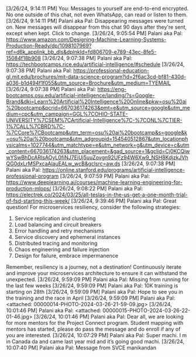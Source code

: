 [3/26/24, 9:14:11 PM] ‎You: ‎Messages to yourself are end-to-end encrypted. No one outside of this chat, not even WhatsApp, can read or listen to them.
[3/26/24, 9:14:11 PM] Palani aka Pal: ‎‎‎Disappearing messages were turned on. ‎New messages will disappear from this chat ‎90 days after they're sent, except when kept. ‎Click to change.
[3/26/24, 9:05:54 PM] Palani aka Pal: https://www.amazon.com/Designing-Machine-Learning-Systems-Production-Ready/dp/1098107969?ref=d6k_applink_bb_dls&dplnkId=fd806709-e789-43ec-8fe5-15084f18b908
[3/26/24, 9:07:38 PM] Palani aka Pal: https://techbootcamps.rice.edu/artificial-intelligence/#schedule
[3/26/24, 9:07:38 PM] Palani aka Pal: https://professional-education-gl.mit.edu/brochures/mit-data-science-program?id=2f6ac3cd-bf81-430d-a036-b1d494f1f055&utm_source=Brochure&utm_medium=TYEMAIL
[3/26/24, 9:07:38 PM] Palani aka Pal: https://eng-bootcamps.osu.edu/artificial-intelligence/landing/?s=Google-Brand&dki=Learn%20Artificial%20Intelligence%20Online&pkw=osu%20ai%20bootcamp&pcrid=667036174263&pmt=e&utm_source=google&utm_medium=cpc&utm_campaign=GGL%7COHIO-STATE-UNIVERSITY%7CSEM%7CArtificial-Intelligence%7C-%7CONL%7CTIER-1%7CALL%7CBRD%7C-%7CCore%7CBootcamp&utm_term=osu%20ai%20bootcamp&s=google&k=osu%20ai%20bootcamp&utm_adgroupid=154540512867&utm_locationphysicalms=1027744&utm_matchtype=e&utm_network=g&utm_device=c&utm_content=667036174263&utm_placement=&gad_source=1&gclid=Cj0KCQjwwYSwBhDcARIsAOyL0fiNJ7EjUj5uuZovgn92UFz94W6Xw9_NSH8KdjzkJVhQG0dxLrMSPxcaAlauEALw_wcB&gclsrc=aw.ds
[3/26/24, 9:07:38 PM] Palani aka Pal: https://online.stanford.edu/programs/artificial-intelligence-professional-program
[3/26/24, 9:07:59 PM] Palani aka Pal: https://www.deeplearning.ai/courses/machine-learning-engineering-for-production-mlops/
[3/26/24, 9:08:22 PM] Palani aka Pal: https://electrek.co/2024/03/25/all-teslas-in-the-us-get-a-one-month-trial-of-fsd-starting-this-week/
[3/26/24, 9:39:46 PM] Palani aka Pal: Great question! For microservices resiliency, consider the following strategies:

1. Service replication and clustering
2. Load balancing and circuit breakers
3. Error handling and retry mechanisms
4. Service discovery and ephemeral instances
5. Distributed tracing and monitoring
6. Chaos engineering and failure injection
7. Design for failure, embrace impermanence

Remember, resiliency is a journey, not a destination! Continuously iterate and improve your microservices architecture to ensure it can withstand the unexpected.
[3/26/24, 9:59:09 PM] Palani aka Pal: Missing from running for the last few weeks
[3/26/24, 9:59:09 PM] Palani aka Pal: 10K training is starting on 28th
[3/26/24, 9:59:09 PM] Palani aka Pal: Hope to see you in the training and the race in April
‎[3/26/24, 9:59:09 PM] Palani aka Pal: ‎<attached: 00000014-PHOTO-2024-03-26-21-59-09.jpg>
‎[3/26/24, 10:01:46 PM] Palani aka Pal: ‎<attached: 00000015-PHOTO-2024-03-26-22-01-46.jpg>
[3/26/24, 10:01:46 PM] Palani aka Pal: Dear all, we are looking for more mentors for the Project Connect program. 
Student mapping with mentors has started, please do pass the message and do enroll if any of you are interested.
[3/26/24, 10:07:29 PM] Palani aka Pal: Super machi. I m in Canada da and  came last year mid and it’s going good machi.
[3/26/24, 10:07:40 PM] Palani aka Pal: Message from SVCE manikandan
